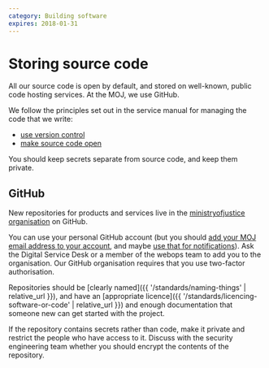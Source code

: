 ```yaml
---
category: Building software
expires: 2018-01-31
---
```

# Storing source code

All our source code is open by default, and stored on well-known,
public code hosting services. At the MOJ, we use GitHub.

We follow the principles set out in the service manual for managing the
code that we write:

- [use version control](https://www.gov.uk/service-manual/technology/maintaining-version-control-in-coding)
- [make source code open](https://www.gov.uk/service-manual/technology/making-source-code-open-and-reusable)

You should keep secrets separate from source code, and keep them private.

## GitHub

New repositories for products and services live in the
[ministryofjustice organisation](https://github.com/ministryofjustice)
on GitHub.

You can use your personal GitHub account (but you should [add your MOJ
email address to your account](https://help.github.com/articles/adding-an-email-address-to-your-github-account/),
and maybe [use that for notifications](https://help.github.com/articles/managing-notification-emails-for-organizations/)).
Ask the Digital Service Desk or a member of the webops team to add you
to the organisation. Our GitHub organisation requires that you use
two-factor authorisation.

Repositories should be [clearly named]({{ '/standards/naming-things' | relative_url }}),
and have an [appropriate licence]({{ '/standards/licencing-software-or-code' | relative_url }})
and enough documentation that someone new can get started with the
project.

If the repository contains secrets rather than code, make it private
and restrict the people who have access to it. Discuss with the
security engineering team whether you should encrypt the contents of
the repository.
